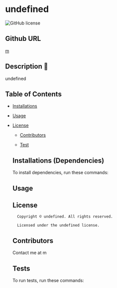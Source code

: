 # undefined
  ![GitHub license](https://img.shields.io/badge/license-undefined-yellowgreen.svg)

  ## Github URL 

  [m](https://github.com/m/)

  ## Description 📝
  undefined


  ## Table of Contents 

  * [Installations](#dependencies)

  * [Usage](#usage)

  
* [License](#license)


  * [Contributors](#contributors)

  * [Test](#test)

  ## Installations (Dependencies) 

  To install dependencies, run these commands:

  ## Usage 

  ## License 
        Copyright © undefined. All rights reserved. 
        
        Licensed under the undefined license.

  ## Contributors 

  Contact me at m

  ## Tests 
  To run tests, run these commands:
  
  